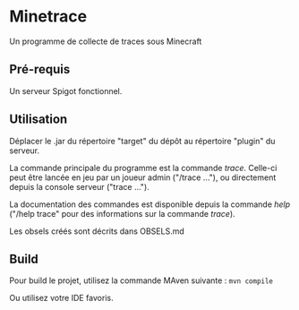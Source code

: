 # Minetrace
Un programme de collecte de traces sous Minecraft

## Pré-requis
Un serveur Spigot fonctionnel.

## Utilisation
Déplacer le .jar du répertoire "target" du dépôt au répertoire "plugin" du serveur.

La commande principale du programme est la commande *trace*. Celle-ci peut être lancée en jeu par un joueur admin ("/trace ..."), ou directement depuis la console serveur ("trace ...").

La documentation des commandes est disponible depuis la commande *help* ("/help trace" pour des informations sur la commande *trace*).

Les obsels créés sont décrits dans OBSELS.md

## Build
Pour build le projet, utilisez la commande MAven suivante :
`mvn compile`

Ou utilisez votre IDE favoris.